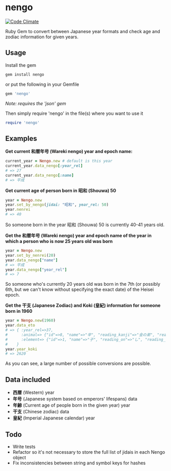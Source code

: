# nengo

[![Code Climate](https://codeclimate.com/github/etdev/nengo/badges/gpa.svg)](https://codeclimate.com/github/etdev/nengo)

Ruby Gem to convert between Japanese year formats and check age and zodiac information for given years.

## Usage
Install the gem
```ruby
gem install nengo
```
or put the following in your Gemfile
```ruby
gem 'nengo'
```
*Note: requires the 'json' gem*

Then simply require 'nengo' in the file(s) where you want to use it
```ruby
require 'nengo'
```

## Examples
**Get current 和暦年号 (Wareki nengo) year and epoch name:**

```ruby
current_year = Nengo.new # default is this year
current_year.data_nengo[:year_rel]
# => 27
current_year.data_nengo[:name]
# => 平成
```

**Get current age of person born in 昭和 (Shouwa) 50**
```ruby
year = Nengo.new
year.set_by_nengo(jidai: "昭和", year_rel: 50)
year.nenrei
# => 40
```
So someone born in the year 昭和 (Shouwa) 50 is currently 40-41 years old.

**Get the 和暦年号 (Wareki nengo) year and epoch name of the year in which a person who is now 25 years old was born**
```ruby
year = Nengo.new
year.set_by_nenrei(20)
year.data_nengo["name"]
# => 平成
year.data_nengo["year_rel"]
# => 7
```
So someone who's currently 20 years old was born in the 7th (or possibly 6th, but we can't know without specifying the exact date) of the Heisei epoch.

**Get the 干支 (Japanese Zodiac) and Koki (皇紀) information for someone born in 1960**
```ruby
year = Nengo.new(1960)
year.data_eto
# => { :year_rel=>37,
#      :animal=> {"id"=>8, "name"=>"辛", "reading_kanji"=>"金の弟", "reading_kana"=>"かのと"},
#      :element=> {"id"=>1, "name"=>"子", "reading_on"=>"し", "reading_kun"=>"ね"}
#    }
year.year_koki
# => 2620
```
As you can see, a large number of possible conversions are possible.

## Data included
* **西暦** (Western) year
* **年号** (Japanese system based on emperors' lifespans) data
* **年齢** (Current age of people born in the given year) year
* **干支** (Chinese zodiac) data
* **皇紀** (Imperial Japanese calendar) year

## Todo
* Write tests
* Refactor so it's not necessary to store the full list of jidais in each Nengo object
* Fix inconsistencies between string and symbol keys for hashes

